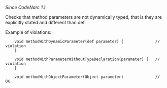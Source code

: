 
*Since CodeNarc 1.1*

Checks that method parameters are not dynamically typed, that is they are explicitly stated and different than def.

Example of violations:

```
    void methodWithDynamicParameter(def parameter) {              // violation
    }

    void methodWithParameterWithoutTypeDeclaration(parameter) {   // violation
    }

    void methodWithObjectParameter(Object parameter)              // OK
```


